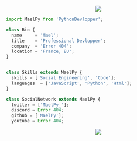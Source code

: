 <p align="center">
  <img src="https://media.discordapp.net/attachments/938931644017029211/1005653948356632606/4CBB7977-8B3F-47C8-8382-6BCE7AF5EB73.gif" />
</p>

```js
import MaelPy from 'PythonDevlopper';

class Bio {
  name     = 'Mael';
  title    = 'Professional Devlopper';
  company  = 'Error 404';
  location = 'France, EU';
}


class Skills extends MaelPy {
  skills = ['Social Engineering', 'Code'];
  languages  = ['JavaScript', 'Python', 'Html'];
}

class SocialNetwork extends MaelPy {
  twitter = ['MaelPy_'];
  discord = Error 404;
  github = ['MaelPy'];
  youtube = Error 404;
```
<p align="center">
  <img src="https://media.discordapp.net/attachments/938931644017029211/1005653948356632606/4CBB7977-8B3F-47C8-8382-6BCE7AF5EB73.gif" />
</p>

